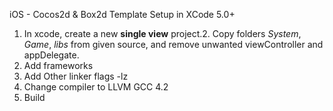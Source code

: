 iOS - Cocos2d & Box2d Template Setup in XCode 5.0+

1. In xcode, create a new **single view** project.2. Copy folders *System*, *Game*, *libs* from given source, and remove unwanted viewController and appDelegate.
3. Add frameworks
4. Add Other linker flags -lz
5. Change compiler to LLVM GCC 4.2
5. Build